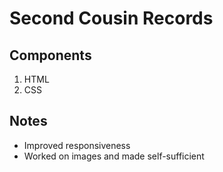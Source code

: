 # Second Cousin Records

## Components

1. HTML
2. CSS

## Notes

- Improved responsiveness
- Worked on images and made self-sufficient
